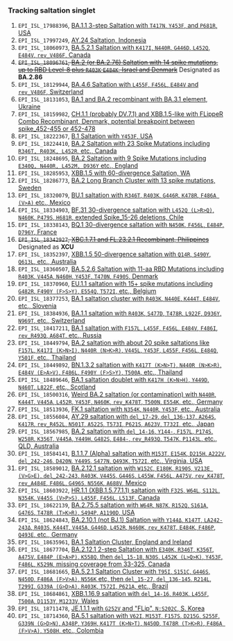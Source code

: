 ### Tracking saltation singlet

1. `EPI_ISL_17988396`, [BA.1.1 3-step Saltation with `T417N`, `Y453F`, and `P681R`, USA](https://nextstrain.org/fetch/raw.githubusercontent.com/NkRMnZr/hSC2-Tracking-Log/main/JSON/EPI_ISL_17988396_BA.1.1%2BT417N%2BY453F%2BP681R_USA.json)
2. `EPI_ISL_17997249`, [AY.24 Saltation, Indonesia](https://nextstrain.org/fetch/raw.githubusercontent.com/NkRMnZr/hSC2-Tracking-Log/main/JSON/EPI_ISL_17997249_AY.24_Saltation_Indonesia.json)
3. `EPI_ISL_18060973`, [BA.5.2.1 Saltation with `K417I`, `N440R`, `G446D`, `L452Q`, `E484V`, `rev_V486F`, Canada](https://nextstrain.org/fetch/raw.githubusercontent.com/NkRMnZr/hSC2-Tracking-Log/main/JSON/EPI_ISL_18060973%20BA.5%20Saltation%20with%20K417I,%20N440R,%20G446D,%20L452Q,%20E484V,%20V486F_rev.json?s=hCoV-19/Canada/SK-RRPL-638486/2023%7CEPI_ISL_18060973%7C2023-07-12)
4. ~~`EPI_ISL_18096761`, [BA.2 (or BA.2.76) Saltation with 14 spike mutations, up to RBD Level-8 plus `R403K` `E484K`, Israel and Denmark](https://nextstrain.org/fetch/raw.githubusercontent.com/NkRMnZr/hSC2-Tracking-Log/main/JSON/EPI_ISL_18096761%20BA.2_Level_8_Saltation_Cluster.json?label=id%3Anode_10733314)~~ Designated as **BA.2.86**
5. `EPI_ISL_18129944`, [BA.4.6 Saltation with `L455F`, `F456L`, `E484V` and `rev_V486F`, Switzerland](https://nextstrain.org/fetch/raw.githubusercontent.com/NkRMnZr/hSC2-Tracking-Log/main/JSON/EPI_ISL_18129944%20BA.4.6%2BL455F%2BF456L_Cluster_Switzerland.json?label=id%3Anode_8183846)
6. `EPI_ISL_18131053`, [BA.1 and BA.2 recombinant with BA.3.1 element, Ukraine](https://nextstrain.org/fetch/raw.githubusercontent.com/NkRMnZr/hSC2-Tracking-Log/main/JSON/EPI_ISL_18131053%20BA.1_2_Recombinant.json?label=id%3Anode_5141547)
7. `EPI_ISL_18159982`, [CH.1.1 (probably DV.7.1) and XBB.1.5-like with FLippeR Combo Recombinant, Denmark, potential breakpoint between spike_452-455 or 452-478](https://nextstrain.org/fetch/raw.githubusercontent.com/NkRMnZr/hSC2-Tracking-Log/main/JSON/EPI_ISL_18159982%20CH.1.1%20and%20XBB.1.5-like%2BFLIP%2B478R%20Recombinant.json?label=id:node_4383453)
8. `EPI_ISL_18222367`, [B.1 Saltation with `Y453F`, USA](https://nextstrain.org/fetch/raw.githubusercontent.com/NkRMnZr/hSC2-Tracking-Log/main/JSON/EPI_ISL_18222367%20B.1%20Saltation%20with%20Y453F.json?label=id:node_4087874)
9. `EPI_ISL_18224410`, [BA.2 Saltation with 23 Spike Mutations including `R346T, R403K, L452R`, etc., Canada](https://nextstrain.org/fetch/raw.githubusercontent.com/NkRMnZr/hSC2-Tracking-Log/main/JSON/EPI_ISL_18224410%20BA.2%20Saltation%20with%2023%20Spike%20Mutations.json?label=id%3Anode_7787733)
10. `EPI_ISL_18248695`, [BA.2 Saltation with 9 Spike Mutations including `E340Q, N440R, L452M, D936Y` etc., England](https://nextstrain.org/fetch/raw.githubusercontent.com/NkRMnZr/hSC2-Tracking-Log/main/JSON/EPI_ISL_18248695%20BA.2_Saltation%20with%209%20Spike%20AA%20Mutations.json?label=id%3Anode_10459399)
11. `EPI_ISL_18285953`, [XBB.1.5 with 60-divergence Saltation, WA](https://nextstrain.org/fetch/raw.githubusercontent.com/NkRMnZr/hSC2-Tracking-Log/main/JSON/EPI_ISL_18285953%20XBB.1.5%2060%20Div%20Saltation%2C%20WA.json?label=id%3Anode_7365081)
12. `EPI_ISL_18286773`, [BA.2 Long Branch Cluster with 13 spike mutations, Sweden](https://nextstrain.org/fetch/raw.githubusercontent.com/NkRMnZr/hSC2-Tracking-Log/main/JSON/EPI_ISL_18286773%20BA.2%20Long%20Branch%20with%2013%20spike%20mutations%2C%20Sweden.json?label=id%3Anode_10453679)
13. `EPI_ISL_18320079`, [BU.1 saltation with `R346T`, `R403K`, `G446R`, `K478R`, `F486A (V>A)` etc., Mexico](https://nextstrain.org/fetch/raw.githubusercontent.com/NkRMnZr/hSC2-Tracking-Log/main/JSON/EPI_ISL_18320079%2C%20BU.1%20saltation%20with%20R346T%2C%20R403K%2C%20G446R%2C%20K478R%2C%20F486A%20from%20Mexico.json?label=id:node_9881918)
14. `EPI_ISL_18334903`, [BF.31 30-divergence saltation with `L452Q (L>R>Q)`, `N460K`, `P479S`, `H681R`, extended Spike_15-26 deletions, Chile](https://nextstrain.org/fetch/raw.githubusercontent.com/NkRMnZr/hSC2-Tracking-Log/main/JSON/EPI_ISL_18334903%2C%20BF.31%2030-divergence%20saltation%20with%20L452Q%2C%20N460K%2C%20P479S%2C%20H681R%2C%20Chile.json?label=id%3Anode_10951126)
15. `EPI_ISL_18338143`, [BQ.1 30-divergence saltation with `N450K`, `F456L`, `E484P`, `D796Y`, France](https://nextstrain.org/fetch/raw.githubusercontent.com/NkRMnZr/hSC2-Tracking-Log/main/JSON/EPI_ISL_18338143%2C%20BQ.1%2030-divergence%20saltation%20with%20N450K%2C%20F456L%2C%20E484P%2C%20D796Y%2C%20France.json?label=id%3Anode_5198567)
16. ~~`EPI_ISL_18342927`, [XBC.1.7.1 and FL.23.2.1 Recombinant, Philippines](https://nextstrain.org/fetch/raw.githubusercontent.com/NkRMnZr/hSC2-Tracking-Log/main/JSON/EPI_ISL_18342927%20XBC%20and%20XBB%20Recombinant%2C%20Philippines.json?label=id:node_10956037)~~ Designated as **XCU**
17. `EPI_ISL_18352397`, [XBB.1.5 50-divergence saltation with `Q14R`, `S490Y`, `Q613L`, etc., Australia](https://nextstrain.org/fetch/raw.githubusercontent.com/NkRMnZr/hSC2-Tracking-Log/main/JSON/EPI_ISL_18352397%2C%20XBB.1.5%2050-divergence%20saltation%20with%20Q14R%2C%20S490Y%2C%20Q613L%2C%20Australia.json?label=id%3Anode_4304540)
18. `EPI_ISL_18360507`, [BA.5.2.6 Saltation with 11-aa RBD Mutations including `R403K`, `V445A`, `N460H`, `Y453F`, `T470N`, `F490S`, Denmark](https://nextstrain.org/fetch/raw.githubusercontent.com/NkRMnZr/hSC2-Tracking-Log/main/JSON/EPI_ISL_18360507%20BA.5.2.6%20Saltation%20with%2011-aa%20RBD%20Mutations%20including%20R403K%2C%20V445A%2C%20N460H%2C%20Y453F%2C%20T470N%2C%20F490S%2C%20Denmark.json?label=id:node_6206616)
19. `EPI_ISL_18370960`, [EU.1.1 saltation with 15+ spike mutations including `G482R`, `F490Y (F>S>Y)`, `E554Q`, `T572I`, etc., Belgium](https://nextstrain.org/fetch/raw.githubusercontent.com/NkRMnZr/hSC2-Tracking-Log/main/JSON/EPI_ISL_18370960%20EU.1.1%20saltation%20with%2015%2B%20spike%20mutations%2C%20Belgium.json?label=id:node_3789998)
20. `EPI_ISL_18377253`, [BA.1 saltation cluster with `R403K`, `N440E`, `K444T`, `E484V`, etc., Slovenia](https://nextstrain.org/fetch/raw.githubusercontent.com/NkRMnZr/hSC2-Tracking-Log/main/JSON/EPI_ISL_18377253%2C%20BA.1%20saltation%20cluster%20with%208%2B%20spike%20mutations%2C%20Slovenia.json?label=id:node_1645524)
21. `EPI_ISL_18384936`, [BA.1.1 saltation with `R403K`, `S477D`, `T478R`, `L922F`, `D936Y`, `N969T`, etc., Switzerland](https://nextstrain.org/fetch/raw.githubusercontent.com/NkRMnZr/hSC2-Tracking-Log/main/JSON/EPI_ISL_18384936%20BA.1.1%20saltation%20with%2017%20spike%20mutations%2C%20Switzerland.json?label=id:node_2254092)
22. `EPI_ISL_18417211`, [BA.1 saltation with `F157L`, `L455F`, `F456L`, `E484V`, `F486I`, `rev_R493Q`, `A684T`, etc., Russia](https://nextstrain.org/fetch/raw.githubusercontent.com/NkRMnZr/hSC2-Tracking-Log/main/JSON/EPI_ISL_18417211%20BA.1%20with%2012%20spike%20mutations%2C%20Russia.json?label=id:node_1605805)
23. `EPI_ISL_18449794`, [BA.2 saltation with about 20 spike saltations like `F157L`, `K417I (K>N>I)`, `N440R (N>K>R)`, `V445L`, `Y453F`, `L455F`, `F456L`, `E484Q`, `Y501F`, etc., Thailand](https://nextstrain.org/fetch/raw.githubusercontent.com/NkRMnZr/hSC2-Tracking-Log/main/JSON/EPI_ISL_18449794,%20BA.2%20saltation%20with%20about%2020%20spike%20mutations,%20Thailand.json?label=id:node_3089025)
24. `EPI_ISL_18449892`, [BN.1.3.2 saltation with `K417T (K>N>T)`, `N440R (N>K>R)`, `E484V (E>A>V)`, `F486L`, `F490Y (F>S>Y)`, `T500A`, etc., Thailand](https://nextstrain.org/fetch/raw.githubusercontent.com/NkRMnZr/hSC2-Tracking-Log/main/JSON/EPI_ISL_18449892,%20BN.1.3.2%20saltation%20with%2010%20spike%20mutations,%20Thailand.json?label=id:node_4153981)
25. `EPI_ISL_18489646`, [BA.1 saltation doublet with `K417H (K>N>H)`, `Y449D`, `N460T`, `L822F`, etc., Scotland](https://nextstrain.org/fetch/raw.githubusercontent.com/NkRMnZr/hSC2-Tracking-Log/main/JSON/EPI_ISL_18489646,%20BA.1%20saltation%20doublet%20with%2014%20spike%20mutations,%20Scotland.json?label=id:node_1592141)
26. `EPI_ISL_18500316`, [Weird BA.2 saltation (or contamination) with `N440R`, `K444T`, `V445A`, `L452R`, `Y453F`, `N460K`, `rev_K478T`, `T500N`, `E554K`, etc., Germany](https://nextstrain.org/fetch/raw.githubusercontent.com/NkRMnZr/hSC2-Tracking-Log/main/JSON/EPI_ISL_18500316%2C%20Weird%20BA.2%20saltation%20(or%20contamination)%20with%2016%2B%20spike%20mutations%2C%20Germany.json?s=hCoV-19/Germany/BE-ChVir44262/2023|EPI_ISL_18500316|2023-10-03)
27. `EPI_ISL_18513936`, [FK.1 saltation with `N354K`, `N440R`, `Y453F`, etc., Australia](https://nextstrain.org/fetch/raw.githubusercontent.com/NkRMnZr/hSC2-Tracking-Log/main/JSON/EPI_ISL_18513936%20FK.1%20with%20N354K,%20N440R,%20Y453F,%20NSW.json?label=id:node_4296131&s=hCoV-19/Australia/NSW-ICPMR-51044/2023%7CEPI_ISL_18513936%7C2023-11-07)
28. `EPI_ISL_18556084`, [AY.29 saltation with `del_17-29`, `del_136-137`, `A264S`, `K417R`, `rev_R452L`, `N501T`, `A522S`, `T573I`, `P621S`, `A623V`, `T732I`, etc., Japan](https://nextstrain.org/fetch/raw.githubusercontent.com/NkRMnZr/hSC2-Tracking-Log/main/JSON/EPI_ISL_18556084%20Delta-AY.29%20Japan.json?label=id:node_11141021)
29. `EPI_ISL_18567985`, [BA.2 saltation with `del_14-16`, `Y144-`, `F157L`, `P174S`, `W258R`, `K356T`, `V445A`, `Y449H`, `G482S`, `E484-`, `rev_R493Q`, `T547K`, `P1143L`, etc., QLD, Australia](https://nextstrain.org/fetch/raw.githubusercontent.com/NkRMnZr/hSC2-Tracking-Log/main/JSON/EPI_ISL_18567985%2C%20BA.2%20saltation%20with%2015%2B%20spike%20mutations%2C%20QLD.json?label=id:node_4440606&s=hCoV-19/Australia/QLD0x013C2A/2023|EPI_ISL_18567985|2023-11-08)
30. `EPI_ISL_18584141`, [B.1.1.7 (Alpha) saltation with `M153T`, `E154K`, `D215H`, `A222V`, `del_242-246`, `D420N`, `Y449S`, `S477N`, `Q493K`, `T572I`, etc., Virginia, USA](https://nextstrain.org/fetch/raw.githubusercontent.com/NkRMnZr/hSC2-Tracking-Log/main/JSON/EPI_ISL_18584141%20Alpha%20(B.1.1.7)%20saltation,%20Virginia.json?label=id:node_1007964&s=hCoV-19/USA/VA-VCUVAS3-LKPV401246/2023%7CEPI_ISL_18584141%7C2023-10-21)
31. `EPI_ISL_18589012`, [BA.2.12.1 saltation with `W152C`, `E180K`, `R190S`, `V213E (V>G>E)`, `del_242-243`, `R403K`, `V445S`, `G446S`, `L455W`, `F456L`, `A475V`, `rev_K478T`, `rev_A484E`, `F486L`, `G496S`, `N556K`, `A688V`, Mexico](https://nextstrain.org/fetch/raw.githubusercontent.com/NkRMnZr/hSC2-Tracking-Log/main/JSON/EPI_ISL_18589012,%20BA.2.12.1%20saltation%20with%2020%20spike%20mutations,%20Mexico.json?label=id:node_4715885&s=hCoV-19/Mexico/NLE_IBT_IMSS_11330/2023%7CEPI_ISL_18589012%7C2023-06-08)
32. `EPI_ISL_18603922`, [HR.1.1 (XBB.1.5.77.1.1) saltation with `F32S`, `W64L`, `S112L`, `N354K`, `V445S (V>P>S)`, `L455F`, `F456L`, `L513F`, Canada](https://nextstrain.org/fetch/raw.githubusercontent.com/NkRMnZr/hSC2-Tracking-Log/main/JSON/EPI_ISL_18603922,%20HR.1.1%20saltation%20with%20FLip,%20Canada.json?label=id:node_3991085)
33. `EPI_ISL_18622139`, [BA.2.75.5 saltation with `W64R`, `N87K`, `R152Q`, `S161A`, `G476S`, `T478R (T>K>R)`, `S494P`, `A1190D`, USA](https://nextstrain.org/fetch/raw.githubusercontent.com/NkRMnZr/hSC2-Tracking-Log/main/JSON/EPI_ISL_18622139,%20BA.2.75.5%20saltation,%20California.json?label=id:node_4273147&s=hCoV-19/USA/CA-CDC-VSX-A254370/2023%7CEPI_ISL_18622139%7C2023-11-07)
34. `EPI_ISL_18624843`, [BA.2.10.1 (not BJ.1) Saltation with `Y144Δ`, `K147T`, `LA242-243Δ`, `R403S`, `K444T`, `V445A`, `G446D`, `L452R`, `N460K`, `rev_K478T`, `E484K`, `F486P`, `Q493E`, etc., Germany](https://nextstrain.org/fetch/raw.githubusercontent.com/NkRMnZr/hSC2-Tracking-Log/main/JSON/EPI_ISL_18624843%20BA.2.10.1%20(not%20BJ.1)%20Saltation%20with%20about%2020%20spike%20mutations,%20Germany.json?label=id:node_4179136&s=hCoV-19/Germany/BE-ChVir45276/2023%7CEPI_ISL_18624843%7C2023-11-23)
35. `EPI_ISL_18635961`, [BA.1 Saltation Cluster, England and Ireland](https://nextstrain.org/fetch/raw.githubusercontent.com/NkRMnZr/hSC2-Tracking-Log/main/JSON/EPI_ISL_18635961%20BA.1%20Saltation%20Cluster,%20England%20and%20Ireland.json?label=id:node_2066860)
36. `EPI_ISL_18677704`, [BA.2.12.1 2-step Saltation with `E340K`, `R346T`, `K356T`, `A475V`, `E484P (E>A>P)`, `K558Q`, then `del_15-18`, `N30S`, `L452K (L>Q>K)`, `Y453F`, `F486L`, `K529N`, missing coverage from 33-325, Canada](https://nextstrain.org/fetch/raw.githubusercontent.com/NkRMnZr/hSC2-Tracking-Log/main/JSON/EPI_ISL_18677704,%20BA.2.12.1%202-step%20Saltation,%20Canada.json?label=id:node_4679501&s=hCoV-19/Canada/AB-ABPHL-110818/2023%7CEPI_ISL_18677704%7C2023-12-07)
37. `EPI_ISL_18681665`, [BA.5.2.1 Saltation Cluster with `T95I`, `S151C`, `G446S`, `N450D`, `F486A (F>V>A)`, `N556K` etc, then `del_15-27`, `del_136-145`, `R214L`, `T299I`, `G339A (G>D>A)`, `R403K`, `T572I`, `P621A`, etc., Brazil](https://nextstrain.org/fetch/raw.githubusercontent.com/NkRMnZr/hSC2-Tracking-Log/main/JSON/EPI_ISL_18681665,%20Cluster%20of%20BA.5.2%20Saltation%20with%2040%20divergence,%20Brazil.json?label=id%3Anode_11093600)
38. `EPI_ISL_18684861`, [XBB.1.16.9 saltation with `del_14-16`, `R403K`, `L455F`, `T500A`, `D1153Y`, `M1233V`, Wales](https://nextstrain.org/fetch/raw.githubusercontent.com/NkRMnZr/hSC2-Tracking-Log/main/JSON/EPI_ISL_18684861%20XBB.1.16.9%20saltation%20with%20FLippeR%2BR403K%2C%20Wales.json?label=id%3Anode_3211321&s=hCoV-19%2FWales%2FCLIMB-CM7YE3J6%2F2023%7CEPI_ISL_18684861%7C2023-12-05)
39. `EPI_ISL_18711478`, [JE.1.1.1 with `G252V` and "FLip", `N:S202C`, S. Korea](https://nextstrain.org/fetch/raw.githubusercontent.com/NkRMnZr/hSC2-Tracking-Log/main/JSON/EPI_ISL_18711478%2C%20JE.1.1.1%20with%20FLip%2C%20S.%20Korea.json?label=id:node_4063355&s=hCoV-19/South_Korea/KDCA278827/2023|EPI_ISL_18711478|2023-11-30)
40. `EPI_ISL_18714360`, [BA.5.1 saltation with `V62I`, `M153T`, `F157S`, `D215G`, `S255F`, `G339N (G>D>N)`, `A348P`, `Y369H`, `K417T (K>N>T)`, `N450D`, `T478R (T>K>R)`, `F486A (F>V>A)`, `Y508H`, etc., Colombia](https://nextstrain.org/fetch/raw.githubusercontent.com/NkRMnZr/hSC2-Tracking-Log/main/JSON/EPI_ISL_18714360%2C%20BA.5.1%20saltation%20with%2015%20spike%20mutations%2C%20Colombia.json?label=id:node_6539952&s=hCoV-19/Colombia/NAR-INS-VG-31217/2023|EPI_ISL_18714360|2023-11-23)
